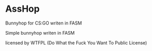# AssHop
Bunnyhop for CS:GO writen in FASM

Simple bunnyhop writen in FASM

licensed by WTFPL (Do What the Fuck You Want To Public License)
